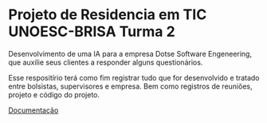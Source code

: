 # Projeto de Residencia em TIC UNOESC-BRISA Turma 2

Desenvolvimento de uma IA para a empresa Dotse Software Engeneering,
que auxilie seus clientes a responder alguns questionários.

Esse respositírio terá como fim registrar tudo que for desenvolvido e tratado entre bolsistas, supervisores e empresa. 
Bem como registros de reuniões, projeto e código do projeto.

[Documentação](https://docs.google.com/document/d/14t0bC1YxZ-flO3r_tGtO48Pp8nspR40xdHwBM2QQ1_s/edit?usp=drive_link)
